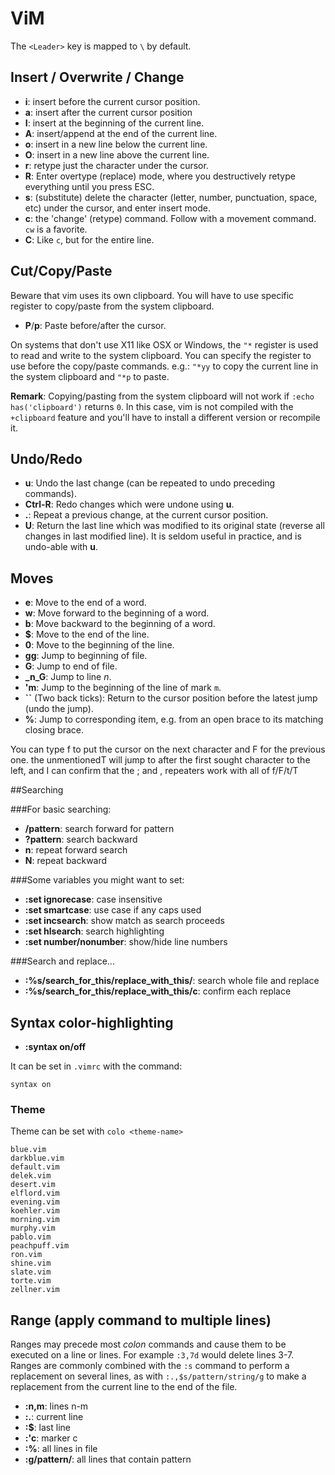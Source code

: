 ViM
=====

The `<Leader>` key is mapped to `\` by default.

## Insert / Overwrite / Change

 - **i**: insert before the current cursor position.
 - **a**: insert after the current cursor position
 - **I**: insert at the beginning of the current line.
 - **A**: insert/append at the end of the current line.
 - **o**: insert in a new line below the current line.
 - **O**: insert in a new line above the current line.
 - **r**: retype just the character under the cursor.
 - **R**: Enter overtype (replace) mode, where you destructively retype everything until you press ESC.
 - **s**: (substitute) delete the character (letter, number, punctuation, space, etc) under the cursor, and enter insert mode.
 - **c**: the 'change' (retype) command. Follow with a movement command. `cw` is a favorite.
 - **C**: Like `c`, but for the entire line.

## Cut/Copy/Paste

Beware that vim uses its own clipboard. You will have to use specific register to copy/paste from the system clipboard.

 - **P**/**p**: Paste before/after the cursor.

On systems that don't use X11 like OSX or Windows, the `"*` register is used to read and write to the system clipboard. You can specify the register to use before the copy/paste commands. e.g.: `"*yy` to copy the current line in the system clipboard and `"*p` to paste.

**Remark**: Copying/pasting from the system clipboard will not work if `:echo has('clipboard')` returns `0`. In this case, vim is not compiled with the `+clipboard` feature and you'll have to install a different version or recompile it.

## Undo/Redo

 - **u**: Undo the last change (can be repeated to undo preceding commands).
 - **Ctrl-R**: Redo changes which were undone using **u**.
 - **.**: Repeat a previous change, at the current cursor position.
 - **U**: Return the last line which was modified to its original state (reverse all changes in last modified line). It is seldom useful in practice, and is undo-able with **u**.

## Moves

 - **e**: Move to the end of a word.
 - **w**: Move forward to the beginning of a word.
 - **b**: Move backward to the beginning of a word.
 - **$**: Move to the end of the line.
 - **0**: Move to the beginning of the line.     
 - **gg**: Jump to beginning of file.
 - **G**: Jump to end of file.
 - **_n_G**: Jump to line _n_.
 - **'m**: Jump to the beginning of the line of mark `m`.
 - **``** (Two back ticks): Return to the cursor position before the latest jump (undo the jump).
 - **%**: Jump to corresponding item, e.g. from an open brace to its matching closing brace.

You can type f<character> to put the cursor on the next character and F<character> for the previous one. the unmentionedT will jump to after the first sought character to the left, and I can confirm that the ; and , repeaters work with all of f/F/t/T

##Searching

###For basic searching:

 - **/pattern**: search forward for pattern
 - **?pattern**: search backward
 - **n**: repeat forward search
 - **N**: repeat backward

###Some variables you might want to set:

 - **:set ignorecase**: case insensitive
 - **:set smartcase**: use case if any caps used
 - **:set incsearch**: show match as search proceeds
 - **:set hlsearch**: search highlighting
 - **:set number/nonumber**: show/hide line numbers

###Search and replace...

 - **:%s/search_for_this/replace_with_this/**: search whole file and replace
 - **:%s/search_for_this/replace_with_this/c**: confirm each replace

## Syntax color-highlighting

 - **:syntax on/off**

It can be set in `.vimrc` with the command:

	syntax on

### Theme

Theme can be set with `colo <theme-name>`

```
blue.vim
darkblue.vim
default.vim
delek.vim
desert.vim
elflord.vim
evening.vim
koehler.vim
morning.vim
murphy.vim
pablo.vim
peachpuff.vim
ron.vim
shine.vim
slate.vim
torte.vim
zellner.vim
```

## Range (apply command to multiple lines)

Ranges may precede most _colon_ commands and cause them to be executed on a line or lines. For example `:3,7d` would delete lines 3-7. Ranges are commonly combined with the `:s` command to perform a replacement on several lines, as with `:.,$s/pattern/string/g` to make a replacement from the current line to the end of the file.

 - **:n,m**: lines n-m
 - **:.**: current line
 - **:$**: last line
 - **:'c**: marker c
 - **:%**: all lines in file
 - **:g/pattern/**: all lines that contain pattern
